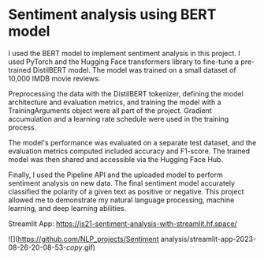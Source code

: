 # Sentiment analysis using BERT model

I used the BERT model to implement sentiment analysis in this project. I used PyTorch and the Hugging Face transformers library to fine-tune a pre-trained DistilBERT model. The model was trained on a small dataset of 10,000 IMDB movie reviews.

Preprocessing the data with the DistilBERT tokenizer, defining the model architecture and evaluation metrics, and training the model with a TrainingArguments object were all part of the project. Gradient accumulation and a learning rate schedule were used in the training process.

The model's performance was evaluated on a separate test dataset, and the evaluation metrics computed included accuracy and F1-score. The trained model was then shared and accessible via the Hugging Face Hub.

Finally, I used the Pipeline API and the uploaded model to perform sentiment analysis on new data. The final sentiment model accurately classified the polarity of a given text as positive or negative. This project allowed me to demonstrate my natural language processing, machine learning, and deep learning abilities.

Streamlit App: https://js21-sentiment-analysis-with-streamlit.hf.space/

![](https://github.com/NLP_projects/Sentiment analysis/streamlit-app-2023-08-26-20-08-53-_copy_.gif)
